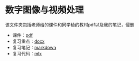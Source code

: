 # 数字图像与视频处理

该文件夹包括老师给的课件和同学给的教材pdf以及我的笔记，侵删

- 课件：[pdf](课件pdf/)
- 复习重点：[docx](数字图像与视频处理（303-2复习笔记）.docx)
- 复习笔记：[markdown](复习笔记/)
- 复习代码：[mlx](https://github.com/xsro/university-learning-code/tree/develop/6数字图像与视频处理)

